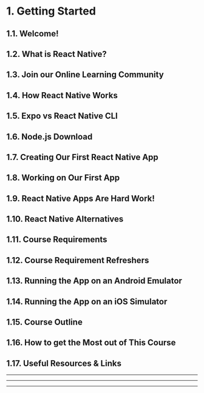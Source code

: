 # 1. Getting Started
## 1.1. Welcome!
## 1.2. What is React Native?
## 1.3. Join our Online Learning Community
## 1.4. How React Native Works
## 1.5. Expo vs React Native CLI
## 1.6. Node.js Download
## 1.7. Creating Our First React Native App
## 1.8. Working on Our First App
## 1.9. React Native Apps Are Hard Work!
## 1.10. React Native Alternatives
## 1.11. Course Requirements
## 1.12. Course Requirement Refreshers
## 1.13. Running the App on an Android Emulator
## 1.14. Running the App on an iOS Simulator
## 1.15. Course Outline
## 1.16. How to get the Most out of This Course
## 1.17. Useful Resources & Links
___
___
___
